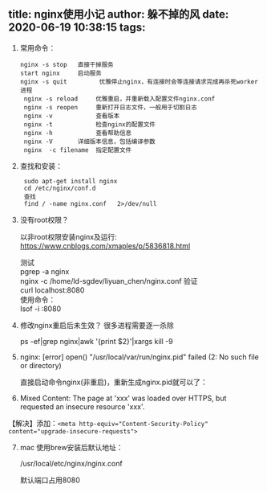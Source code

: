title: nginx使用小记
author: 躲不掉的风
date: 2020-06-19 10:38:15
tags:
---
1. 常用命令：

       nginx -s stop   直接干掉服务
       start nginx     启动服务
       nginx -s quit         优雅停止nginx，有连接时会等连接请求完成再杀死worker进程  
        nginx -s reload     优雅重启，并重新载入配置文件nginx.conf
        nginx -s reopen     重新打开日志文件，一般用于切割日志
        nginx -v            查看版本  
        nginx -t            检查nginx的配置文件
        nginx -h            查看帮助信息
        nginx -V       详细版本信息，包括编译参数 
        nginx  -c filename  指定配置文件

2. 查找和安装：

        sudo apt-get install nginx
        cd /etc/nginx/conf.d
        查找
        find / -name nginx.conf   2>/dev/null
    
3. 没有root权限？
    
    以非root权限安装nginx及运行:
    https://www.cnblogs.com/xmaples/p/5836818.html
    
    测试     
    pgrep -a nginx   
    nginx -c /home/ld-sgdev/liyuan_chen/nginx.conf
    验证   
    curl localhost:8080   
    使用命令：   
    lsof -i :8080

4. 修改nginx重启后未生效？
    很多进程需要逐一杀除
    
    ps -ef|grep nginx|awk '{print $2}'|xargs kill -9
    
5. nginx: [error] open() "/usr/local/var/run/nginx.pid" failed (2: No such file or directory)

	直接启动命令nginx(非重启)，重新生成nginx.pid就可以了：

6. Mixed Content: The page at 'xxx' was loaded over HTTPS, but requested an insecure resource 'xxx'.

 【解决】添加：```<meta http-equiv="Content-Security-Policy" content="upgrade-insecure-requests">```
 
7. mac 使用brew安装后默认地址：

   /usr/local/etc/nginx/nginx.conf 

   默认端口占用8080